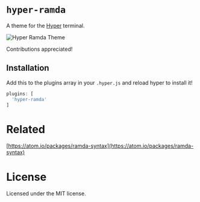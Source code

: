 
# `hyper-ramda`
A theme for the [Hyper](https://github.com/zeit/hyper) terminal.

![Hyper Ramda Theme](https://cloud.githubusercontent.com/assets/8714775/21080393/076639d0-bfae-11e6-8105-3b7887985e42.jpg)

Contributions appreciated!

## Installation

Add this to the plugins array in your `.hyper.js` and reload hyper to install it!
```javascript
plugins: [
  'hyper-ramda'
]
```

# Related
[https://atom.io/packages/ramda-syntax](https://atom.io/packages/ramda-syntax)

# License

Licensed under the MIT license.